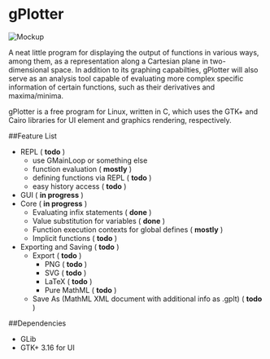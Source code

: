 gPlotter
========

![Mockup](mockups/mockup.png "Current design for gPlotter")

A neat little program for displaying the output of functions in various ways, among them, as a representation along a Cartesian plane in two-dimensional space. In addition to its graphing capabilties, gPlotter will also serve as an analysis tool capable of evaluating more complex specific information of certain functions, such as their derivatives and maxima/minima.

gPlotter is a free program for Linux, written in C, which uses the GTK+ and Cairo libraries for UI element and graphics rendering, respectively.

##Feature List
* REPL ( **todo** )
  - use GMainLoop or something else
  - function evaluation ( **mostly** )
  - defining functions via REPL ( **todo** )
  - easy history access ( **todo** )
* GUI ( **in progress** )
* Core ( **in progress** )
  - Evaluating infix statements ( **done** )
  - Value substitution for variables ( **done** )
  - Function execution contexts for global defines ( **mostly** )
  - Implicit functions ( **todo** )
* Exporting and Saving ( **todo** )
  - Export ( **todo** )
    - PNG ( **todo** )
    - SVG ( **todo** )
    - LaTeX ( **todo** )
    - Pure MathML ( **todo** )
  - Save As (MathML XML document with additional info as .gplt) ( **todo** )

##Dependencies
- GLib
- GTK+ 3.16 for UI
